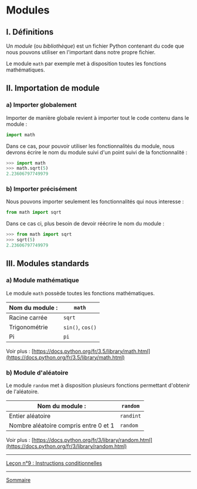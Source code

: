# Modules

## I. Définitions

Un *module* (ou *bibliothèque*) est un fichier Python contenant du code que nous pouvons utiliser en l'important dans notre propre fichier.

Le module `math` par exemple met à disposition toutes les fonctions mathématiques.

## II. Importation de module

### a) Importer globalement

Importer de manière globale revient à importer tout le code contenu dans le module :

```python
import math
```

Dans ce cas, pour pouvoir utiliser les fonctionnalités du module, nous devrons écrire le nom du module suivi d'un point suivi de la fonctionnalité :

```python
>>> import math
>>> math.sqrt(5)
2.23606797749979
```

### b) Importer précisément

Nous pouvons importer seulement les fonctionnalités qui nous interesse :

```python
from math import sqrt
```

Dans ce cas ci, plus besoin de devoir réécrire le nom du module :

```python
>>> from math import sqrt
>>> sqrt(5)
2.23606797749979
```

## III. Modules standards

### a) Module mathématique

Le module `math` possède toutes les fonctions mathématiques.

| Nom  du module : | `math` |
|---|---|
| Racine carrée | `sqrt` |
| Trigonométrie | `sin()`, `cos()` |
| Pi | `pi` |

Voir plus : [https://docs.python.org/fr/3.5/library/math.html](https://docs.python.org/fr/3.5/library/math.html)

### b) Module d'aléatoire

Le module `random` met à disposition plusieurs fonctions permettant d'obtenir de l'aléatoire.

| Nom du module : | `random` |
|---|---|
| Entier aléatoire | `randint` |
| Nombre aléatoire compris entre $0$ et $1$ | `random` |

Voir plus : [https://docs.python.org/fr/3/library/random.html](https://docs.python.org/fr/3/library/random.html)

________

[Leçon n°9 : Instructions conditionnelles](./Instructions_conditionnelles.md)

________

[Sommaire](./../../seconde/)